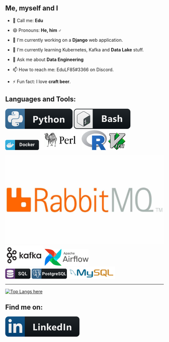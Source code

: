 ## Me, myself and I

- 💬 Call me: **Edu**
- 😄 Pronouns: **He, him ♂**
- 🔭 I'm currently working on a **Django** web application.
- 🌱 I'm currently learning Kubernetes, Kafka and **Data Lake** stuff.
- 💬 Ask me about **Data Engineering**
- 📫 How to reach me: EduLF85#3366 on Discord.
  
- ⚡ Fun fact: I love **craft beer**.
  
## Languages and Tools:

![Python](./img/python.svg)
![Bash](./img/bash.svg)
![Docker](./img/docker.png)
![Perl](./img/perl.png)
<img src="./img/Rlogo.png" width="80" height="63" alt="R" />
<img src="./img/vim.png" width="55" height="55" alt="Vim" />

<div>
  <img src="./img/RabbitMQ.jpg" alt="Rabbit MQ" />
  <img src="./img/kafka.png" alt="Apache Kafka" />
  <img src="./img/airflow.png" alt="Apache Airflow" />
</div>
<div>
  <img src="./img/sql.png" alt="SQL language" />
  <img src="./img/postgresql.png" alt="PostgreSQL DB" />
  <img src="./img/mysql_h.png" width="150" alt="MySQL DB" />
</div>

---
[![Top Langs here](https://github-readme-stats.vercel.app/api/top-langs/?username=eddy85br&&layout=compact)](https://github.com/anuraghazra/github-readme-stats)


## Find me on:

[![Linkedin](./img/linkedin.svg)](https://www.linkedin.com/in/eduardolf/)
